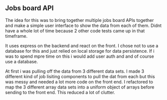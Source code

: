 ## Jobs board API

The idea for this was to bring together multiple jobs board APIs together and make a simple user interface to show the data from each of them. Didnt have a whole lot of time because 2 other code tests came up in that timeframe.

It uses express on the backend and react on the front. I chose not to use a database for this and just relied on local storage for data persistence. If i was to spend mpre time on this i would add user auth and and of course use a database.

At first i was pulling off the data from 3 different data sets. I made 3 different kind of job lisiting components to pull the dat from each but this was messy and needed a lot more code on the front end. I refactored to map the 3 different array data sets into a uniform object of arrays before sending to the front end. This reduced a lot of clutter.
